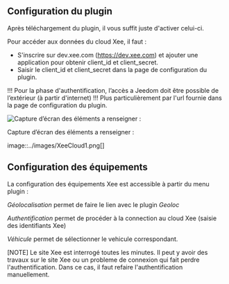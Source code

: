 ## Configuration du plugin

Après téléchargement du plugin, il vous suffit juste d'activer celui-ci.

Pour accéder aux données du cloud Xee, il faut :

* S'inscrire sur dev.xee.com (https://dev.xee.com) et ajouter une application pour obtenir client_id et client_secret. 
* Saisir le client_id et client_secret dans la page de configuration du plugin.

!!! Pour la phase d'authentification, l’accès a Jeedom doit être possible de l’extérieur (à partir d'internet) !!! Plus particulièrement par l'url fournie dans la page de configuration du plugin.

![Capture d’écran des éléments a renseigner :](/images/XeeCloud1.png)

Capture d’écran des éléments a renseigner :

image::../images/XeeCloud1.png[]

## Configuration des équipements

La configuration des équipements Xee est accessible à partir du menu plugin : 

*Géolocalisation* permet de faire le lien avec le plugin *Geoloc*

*Authentification* permet de procéder à la connection au cloud Xee (saisie des identifiants Xee)

*Véhicule* permet de sélectionner le vehicule correspondant.

[NOTE]
Le site Xee est interrogé toutes les minutes. Il peut y avoir des travaux sur le site Xee ou un probleme de connexion qui fait perdre l'authentification. Dans ce cas, il faut refaire l'authentification manuellement.
